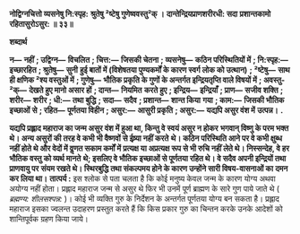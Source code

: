 **नोद्विग्नचित्तो व्यसनेषु नि:स्पृह:** **श्रुतेषु ²ष्टेषु गुणेष्ववस्तु²क् ।** **दान्तेन्द्रियप्राणशरीरधी: सदा** **प्रशान्तकामो रहितासुरोऽसुर: ॥ ३३॥** 

**शब्दार्थ** 

**न—** **नहीं** **; उद्विग्न—** **विचलित** **; चित्त:—** **जिसकी चेतना** **; व्यसनेषु—** **कठिन परिस्थितियों में** **; नि:स्पृह:—** **इच्छारहित** **; श्रुतेषु—** **सुनी** **हुई बातों में (विशेषतया पुण्यकर्मों के कारण स्वर्ग लोक को उत्थान)** **; ²ष्टेषु—** **साथ ही क्षणिक ²श्य वस्तुओं में** **; गुणेषु—** **भौतिक प्रकृति के गुणों के अन्तर्गत इन्द्रियतृप्ति वाले विषयों में** **; अवस्तु-²क्—** **देखते हुए मानो असार हों** **; दान्त—** **नियमित** **करते हुए** **; इन्द्रिय—** **इन्द्रियाँ** **; प्राण—** **सजीव शक्ति** **; शरीर—** **शरीर** **; धी:—** **तथा बुद्धि** **; सदा—** **सदैव** **; प्रशान्त—** **शान्त किया** **गया** **; काम:—** **जिसकी भौतिक इच्छाओं से** **; रहित—** **पूर्णतया विहीन** **; असुर:—** **आसुरी प्रकृति** **; असुर:—** **यद्यपि असुर वंश में** **उत्पन्न।** **.** 

**यद्यपि प्रह्लाद महाराज का जन्म असुर वंश में हुआ था, किन्तु वे स्वयं असुर न होकर** **भगवान् विष्णु के परम भक्त थे। अन्य असुरों की तरह वे कभी भी वैष्णवों से ईष्र्या नहीं करते** **थे। कठिन परिस्थिति आने पर वे कभी क्षुब्ध नहीं होते थे और वेदों में वॢणत सकाम कर्मों में** **प्रत्यक्ष या अप्रत्यक्ष रूप से भी रुचि नहीं लेते थे। निस्सन्देह, वे हर भौतिक वस्तु को व्यर्थ मानते** **थे; इसलिए वे भौतिक इच्छाओं से पूर्णतया रहित थे। वे सदैव अपनी इन्द्रियों तथा प्राणवायु पर** **संयम रखते थे। स्थिरबुद्धि तथा संकल्पमय होने के कारण उन्होंने सारी विषय-वासनाओं का** **दमन कर लिया था।** **तात्पर्य :** इस श्लोक से पता चलता है कि कोई मनुष्य केवल जन्म के कारण योग्य अथवा अयोग्य नहीं होता। प्रह्लाद महाराज जन्म से असुर थे फिर भी उनमें पूर्ण ब्राह्मण के सारे गुण पाये जाते थे ( *ब्रह्मण्य: शीलसश्पन्न:* )। कोई भी व्यक्ति गुरु के निर्देशन के अन्तर्गत पूर्णतया योग्य बन सकता है। प्रह्लाद महाराज इसका ज्वलन्त उदाहरण प्रस्तुत करते हैं कि किस प्रकार गुरु का चिन्तन करके उनके आदेशों को शान्तिपूर्वक ग्रहण किया जाये।  